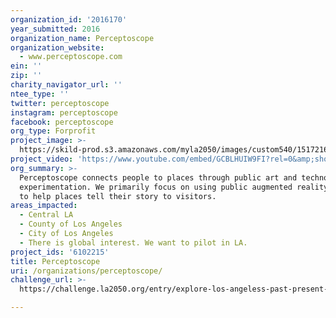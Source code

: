 ```yaml
---
organization_id: '2016170'
year_submitted: 2016
organization_name: Perceptoscope
organization_website:
  - www.perceptoscope.com
ein: ''
zip: ''
charity_navigator_url: ''
ntee_type: ''
twitter: perceptoscope
instagram: perceptoscope
facebook: perceptoscope
org_type: Forprofit
project_image: >-
  https://skild-prod.s3.amazonaws.com/myla2050/images/custom540/1517216783741-team89.jpeg
project_video: 'https://www.youtube.com/embed/GCBLHUIW9FI?rel=0&amp;showinfo=0'
org_summary: >-
  Perceptoscope connects people to places through public art and technological
  experimentation. We primarily focus on using public augmented reality viewers
  to help places tell their story to visitors.
areas_impacted:
  - Central LA
  - County of Los Angeles
  - City of Los Angeles
  - There is global interest. We want to pilot in LA.
project_ids: '6102215'
title: Perceptoscope
uri: /organizations/perceptoscope/
challenge_url: >-
  https://challenge.la2050.org/entry/explore-los-angeless-past-present-and-future-in-augmented-reality-through-perceptoscope

---
```

